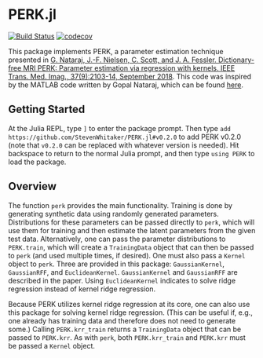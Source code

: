 # PERK.jl

[![Build Status](https://travis-ci.org/StevenWhitaker/PERK.jl.svg?branch=master)](https://travis-ci.org/StevenWhitaker/PERK.jl)
[![codecov](https://codecov.io/gh/StevenWhitaker/PERK.jl/branch/master/graph/badge.svg)](https://codecov.io/gh/StevenWhitaker/PERK.jl)

This package implements PERK, a parameter estimation technique presented in
[G. Nataraj, J.-F. Nielsen, C. Scott, and J. A. Fessler. Dictionary-free MRI PERK: Parameter estimation via regression with kernels. IEEE Trans. Med. Imag., 37(9):2103-14, September 2018](https://ieeexplore.ieee.org/document/8320384/).
This code was inspired by the MATLAB code written by Gopal Nataraj,
which can be found [here](https://github.com/gopal-nataraj/perk).

## Getting Started
At the Julia REPL, type `]` to enter the package prompt.
Then type `add https://github.com/StevenWhitaker/PERK.jl#v0.2.0`
to add PERK v0.2.0
(note that `v0.2.0` can be replaced with whatever version is needed).
Hit backspace to return to the normal Julia prompt,
and then type `using PERK` to load the package.

## Overview
The function `perk` provides the main functionality.
Training is done by generating synthetic data
using randomly generated parameters.
Distributions for these parameters can be passed directly to `perk`,
which will use them for training
and then estimate the latent parameters from the given test data.
Alternatively, one can pass the parameter distributions to `PERK.train`,
which will create a `TrainingData` object that can then be passed to `perk`
(and used multiple times, if desired).
One must also pass a `Kernel` object to `perk`.
Three are provided in this package:
`GaussianKernel`, `GaussianRFF`, and `EuclideanKernel`.
`GaussianKernel` and `GaussianRFF` are described in the paper.
Using `EuclideanKernel` indicates to solve ridge regression
instead of kernel ridge regression.

Because PERK utilizes kernel ridge regression at its core,
one can also use this package for solving kernel ridge regression.
(This can be useful if, e.g., one already has training data
and therefore does not need to generate some.)
Calling `PERK.krr_train` returns a `TrainingData` object
that can be passed to `PERK.krr`.
As with `perk`,
both `PERK.krr_train` and `PERK.krr` must be passed a `Kernel` object.
